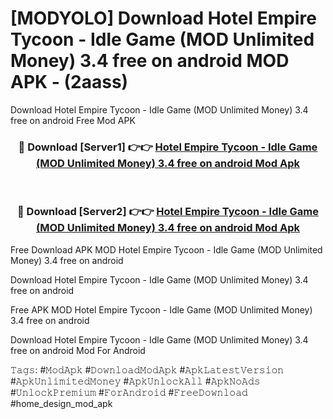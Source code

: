 # [MODYOLO] Download Hotel Empire Tycoon - Idle Game (MOD Unlimited Money) 3.4 free on android MOD APK - (2aass)
Download Hotel Empire Tycoon - Idle Game (MOD Unlimited Money) 3.4 free on android Free Mod APK

<div align="center">
<h3>🔴 Download [Server1] 👉👉 <a href="https://apk-comot.site?title=Hotel_Empire_Tycoon_-_Idle_Game_(MOD_Unlimited_Money)_3.4_free_on_android">Hotel Empire Tycoon - Idle Game (MOD Unlimited Money) 3.4 free on android Mod Apk</a></h3><br>

<h3>🔴 Download [Server2] 👉👉 <a href="https://apk-comot.site?title=Hotel_Empire_Tycoon_-_Idle_Game_(MOD_Unlimited_Money)_3.4_free_on_android">Hotel Empire Tycoon - Idle Game (MOD Unlimited Money) 3.4 free on android Mod Apk</a></h3>
</div>


Free Download APK MOD Hotel Empire Tycoon - Idle Game (MOD Unlimited Money) 3.4 free on android

Download Hotel Empire Tycoon - Idle Game (MOD Unlimited Money) 3.4 free on android 

Free APK MOD Hotel Empire Tycoon - Idle Game (MOD Unlimited Money) 3.4 free on android 

Download Hotel Empire Tycoon - Idle Game (MOD Unlimited Money) 3.4 free on android Mod For Android

𝚃𝚊𝚐𝚜: #𝙼𝚘𝚍𝙰𝚙𝚔 #𝙳𝚘𝚠𝚗𝚕𝚘𝚊𝚍𝙼𝚘𝚍𝙰𝚙𝚔 #𝙰𝚙𝚔𝙻𝚊𝚝𝚎𝚜𝚝𝚅𝚎𝚛𝚜𝚒𝚘𝚗 #𝙰𝚙𝚔𝚄𝚗𝚕𝚒𝚖𝚒𝚝𝚎𝚍𝙼𝚘𝚗𝚎𝚢 #𝙰𝚙𝚔𝚄𝚗𝚕𝚘𝚌𝚔𝙰𝚕𝚕 #𝙰𝚙𝚔𝙽𝚘𝙰𝚍𝚜 #𝚄𝚗𝚕𝚘𝚌𝚔𝙿𝚛𝚎𝚖𝚒𝚞𝚖 #𝙵𝚘𝚛𝙰𝚗𝚍𝚛𝚘𝚒𝚍 #𝙵𝚛𝚎𝚎𝙳𝚘𝚠𝚗𝚕𝚘𝚊𝚍 #home_design_mod_apk